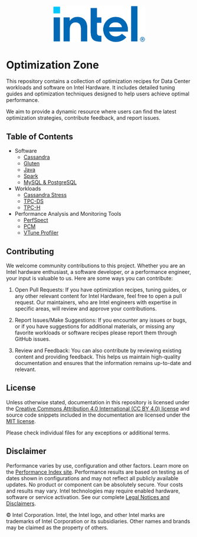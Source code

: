 <p align="center">
  <img src="images/logo-classicblue-800px.png?raw=true" alt="Intel Logo" width="250"/>
</p>

# Optimization Zone

This repository contains a collection of optimization recipes for Data Center workloads and software on Intel Hardware. It includes detailed tuning guides and optimization techniques designed to help users achieve optimal performance.

We aim to provide a dynamic resource where users can find the latest optimization strategies, contribute feedback, and report issues.

## Table of Contents

- Software
  - [Cassandra](software/cassandra/README.md)
  - [Gluten](software/gluten/README.md)
  - [Java](software/java/README.md)
  - [Spark](software/spark/README.md)
  - [MySQL & PostgreSQL](software/mysql-postgresql/README.md)
- Workloads
  - [Cassandra Stress](workloads/cassandra-stress/README.md)
  - [TPC-DS](workloads/tpc-ds/README.md)
  - [TPC-H](workloads/tpc-h/README.md)
- Performance Analysis and Monitoring Tools
  - [PerfSpect](tools/perfspect/README.md)
  - [PCM](tools/pcm/README.md)
  - [VTune Profiler](tools/vtune/README.md)

## Contributing

We welcome community contributions to this project. Whether you are an Intel
hardware enthusiast, a software developer, or a performance engineer, your
input is valuable to us. Here are some ways you can contribute:

1. Open Pull Requests: If you have optimization recipes, tuning guides, or any
other relevant content for Intel Hardware, feel free to open a pull request.
Our maintainers, who are Intel engineers with expertise in specific areas, will
review and approve your contributions.

2. Report Issues/Make Suggestions: If you encounter any issues or bugs, or if
you have suggestions for additional materials, or missing any favorite
workloads or software recipes please report them through GitHub issues.

3. Review and Feedback: You can also contribute by reviewing existing content
and providing feedback. This helps us maintain high-quality documentation and
ensures that the information remains up-to-date and relevant.

## License

Unless otherwise stated, documentation in this repository is licensed under
the [Creative Commons Attribution 4.0 International (CC BY 4.0) license](LICENSES/CC-BY-4.0.txt)
and source code snippets included in the documentation are licensed under
the [MIT license](/LICENSE/MIT.txt).

Please check individual files for any exceptions or additional terms.

## Disclaimer

Performance varies by use, configuration and other factors. Learn more on the [Performance Index site](https://edc.intel.com/content/www/us/en/products/performance/benchmarks/overview/). Performance results are based on testing as of dates shown in configurations and may not reflect all publicly available updates. No product or component can be absolutely secure. Your costs and results may vary. Intel technologies may require enabled hardware, software or service activation. See our complete [Legal Notices and Disclaimers](https://www.intel.com/LegalNoticesAndDisclaimers).

© Intel Corporation.  Intel, the Intel logo, and other Intel marks are trademarks of Intel Corporation or its subsidiaries.  Other names and brands may be claimed as the property of others. 
